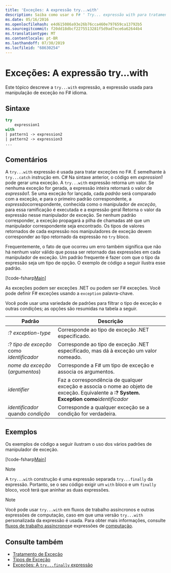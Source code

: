 ```yaml
---
title: 'Exceções: A expressão try...with'
description: Saiba como usar o F# ' Try... expressão with para tratamento de exceção.
ms.date: 05/16/2016
ms.openlocfilehash: e4d615086a93e26b76cca460e797659ca13792b5
ms.sourcegitcommit: f20dd18dbcf2275513281f5d9ad7ece6a62644b4
ms.translationtype: MT
ms.contentlocale: pt-BR
ms.lasthandoff: 07/30/2019
ms.locfileid: "68630254"
---
```

# <a name="exceptions-the-trywith-expression"></a>Exceções: A expressão try...with

Este tópico descreve a `try...with` expressão, a expressão usada para manipulação de exceção no F# idioma.

## <a name="syntax"></a>Sintaxe

```fsharp
try
    expression1
with
| pattern1 -> expression2
| pattern2 -> expression3
...
```

## <a name="remarks"></a>Comentários

A `try...with` expressão é usada para tratar exceções no F#. É semelhante à `try...catch` instrução em. C# Na sintaxe anterior, o código em *expression1* pode gerar uma exceção. A `try...with` expressão retorna um valor. Se nenhuma exceção for gerada, a expressão inteira retornará o valor de *expressão1*. Se uma exceção for lançada, cada *padrão* será comparado com a exceção, e para o primeiro padrão correspondente, a *expressão*correspondente, conhecida como o manipulador de *exceção*, para essa ramificação é executada e a expressão geral Retorna o valor da expressão nesse manipulador de exceção. Se nenhum padrão corresponder, a exceção propagará a pilha de chamadas até que um manipulador correspondente seja encontrado. Os tipos de valores retornados de cada expressão nos manipuladores de exceção devem corresponder ao tipo retornado da expressão no `try` bloco.

Frequentemente, o fato de que ocorreu um erro também significa que não há nenhum valor válido que possa ser retornado das expressões em cada manipulador de exceção. Um padrão frequente é fazer com que o tipo da expressão seja um tipo de opção. O exemplo de código a seguir ilustra esse padrão.

[!code-fsharp[Main](~/samples/snippets/fsharp/lang-ref-2/snippet5601.fs)]

As exceções podem ser exceções .NET ou podem ser F# exceções. Você pode definir F# exceções usando a `exception` palavra-chave.

Você pode usar uma variedade de padrões para filtrar o tipo de exceção e outras condições; as opções são resumidas na tabela a seguir.

|Padrão|Descrição|
|-------|-----------|
|:? *exception-type*|Corresponde ao tipo de exceção .NET especificado.|
|:? *tipo de exceção* como *identificador*|Corresponde ao tipo de exceção .NET especificado, mas dá à exceção um valor nomeado.|
|*nome da exceção* (*argumentos*)|Corresponde a F# um tipo de exceção e associa os argumentos.|
|*identifier*|Faz a correspondência de qualquer exceção e associa o nome ao objeto de exceção. Equivalente a **:? System. Exception como**_identificador_|
|*identificador* quando *condição*|Corresponde a qualquer exceção se a condição for verdadeira.|

## <a name="examples"></a>Exemplos

Os exemplos de código a seguir ilustram o uso dos vários padrões de manipulador de exceção.

[!code-fsharp[Main](~/samples/snippets/fsharp/lang-ref-2/snippet5602.fs)]

> [!NOTE]
> A `try...with` construção é uma expressão separada `try...finally` da expressão. Portanto, se o seu código exigir um `with` bloco e um `finally` bloco, você terá que aninhar as duas expressões.

> [!NOTE]
> Você pode usar `try...with` em fluxos de trabalho assíncronos e outras expressões de computação, caso em que uma versão `try...with` personalizada da expressão é usada. Para obter mais informações, consulte [fluxos de trabalho assíncronos](../asynchronous-workflows.md)e expressões de [computação](../computation-expressions.md).

## <a name="see-also"></a>Consulte também

- [Tratamento de Exceção](index.md)
- [Tipos de Exceção](exception-types.md)
- [Exceções: A `try...finally` expressão](the-try-finally-expression.md)
